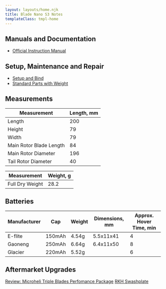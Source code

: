 ```yaml
---
layout: layouts/home.njk
title: Blade Nano S3 Notes
templateClass: tmpl-home
---
```


## Manuals and Documentation

- [Official Instruction Manual](https://www.bladehelis.com/on/demandware.static/-/Sites-horizon-master/default/dw5288b5b7/Manuals/BLH01300-Manual-EN.pdf)

## Setup, Maintenance and Repair

- [Setup and Bind](/s3/setup/)
- [Standard Parts with Weight](/s3/parts/)

## Measurements

|Measurement|Length, mm|
|----|-----|
|Length| 200|
|Height| 79|
|Width| 79|
|Main Rotor Blade Length| 84
|Main Rotor Diameter| 196
|Tail Rotor Diameter| 40

|Measurement|Weight, g|
|----|-----|
|Full Dry Weight| 28.2 |

## Batteries

|Manufacturer|Cap|Weight|Dimensions, mm|Approx. Hover Time, min|
|----|-----|----|-----|-----|
|E-flite|150mAh|4.54g|5.5x11x41|4|
|Gaoneng|250mAh|6.64g|6.4x11x50|8|
|Glacier|220mAh|5.52g| |6|


## Aftermarket Upgrades

[Review: Microheli Triple Blades Perfomance Package](s3/microheli_performance)
[RKH Swashplate](s3/rkh_swashplate)

